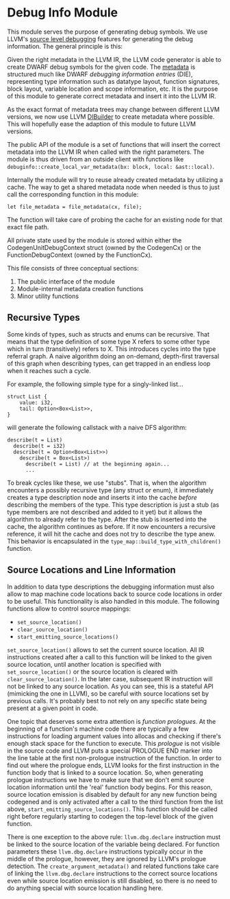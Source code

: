 # Debug Info Module

This module serves the purpose of generating debug symbols. We use LLVM's
[source level debugging](https://llvm.org/docs/SourceLevelDebugging.html)
features for generating the debug information. The general principle is
this:

Given the right metadata in the LLVM IR, the LLVM code generator is able to
create DWARF debug symbols for the given code. The
[metadata](https://llvm.org/docs/LangRef.html#metadata-type) is structured
much like DWARF *debugging information entries* (DIE), representing type
information such as datatype layout, function signatures, block layout,
variable location and scope information, etc. It is the purpose of this
module to generate correct metadata and insert it into the LLVM IR.

As the exact format of metadata trees may change between different LLVM
versions, we now use LLVM
[DIBuilder](https://llvm.org/docs/doxygen/html/classllvm_1_1DIBuilder.html)
to create metadata where possible. This will hopefully ease the adaption of
this module to future LLVM versions.

The public API of the module is a set of functions that will insert the
correct metadata into the LLVM IR when called with the right parameters.
The module is thus driven from an outside client with functions like
`debuginfo::create_local_var_metadata(bx: block, local: &ast::local)`.

Internally the module will try to reuse already created metadata by
utilizing a cache. The way to get a shared metadata node when needed is
thus to just call the corresponding function in this module:

    let file_metadata = file_metadata(cx, file);

The function will take care of probing the cache for an existing node for
that exact file path.

All private state used by the module is stored within either the
CodegenUnitDebugContext struct (owned by the CodegenCx) or the
FunctionDebugContext (owned by the FunctionCx).

This file consists of three conceptual sections:
1. The public interface of the module
2. Module-internal metadata creation functions
3. Minor utility functions


## Recursive Types

Some kinds of types, such as structs and enums can be recursive. That means
that the type definition of some type X refers to some other type which in
turn (transitively) refers to X. This introduces cycles into the type
referral graph. A naive algorithm doing an on-demand, depth-first traversal
of this graph when describing types, can get trapped in an endless loop
when it reaches such a cycle.

For example, the following simple type for a singly-linked list...

```
struct List {
    value: i32,
    tail: Option<Box<List>>,
}
```

will generate the following callstack with a naive DFS algorithm:

```
describe(t = List)
  describe(t = i32)
  describe(t = Option<Box<List>>)
    describe(t = Box<List>)
      describe(t = List) // at the beginning again...
      ...
```

To break cycles like these, we use "stubs". That is, when
the algorithm encounters a possibly recursive type (any struct or enum), it
immediately creates a type description node and inserts it into the cache
*before* describing the members of the type. This type description is just
a stub (as type members are not described and added to it yet) but it
allows the algorithm to already refer to the type. After the stub is
inserted into the cache, the algorithm continues as before. If it now
encounters a recursive reference, it will hit the cache and does not try to
describe the type anew. This behavior is encapsulated in the
`type_map::build_type_with_children()` function.


## Source Locations and Line Information

In addition to data type descriptions the debugging information must also
allow to map machine code locations back to source code locations in order
to be useful. This functionality is also handled in this module. The
following functions allow to control source mappings:

+ `set_source_location()`
+ `clear_source_location()`
+ `start_emitting_source_locations()`

`set_source_location()` allows to set the current source location. All IR
instructions created after a call to this function will be linked to the
given source location, until another location is specified with
`set_source_location()` or the source location is cleared with
`clear_source_location()`. In the later case, subsequent IR instruction
will not be linked to any source location. As you can see, this is a
stateful API (mimicking the one in LLVM), so be careful with source
locations set by previous calls. It's probably best to not rely on any
specific state being present at a given point in code.

One topic that deserves some extra attention is *function prologues*. At
the beginning of a function's machine code there are typically a few
instructions for loading argument values into allocas and checking if
there's enough stack space for the function to execute. This *prologue* is
not visible in the source code and LLVM puts a special PROLOGUE END marker
into the line table at the first non-prologue instruction of the function.
In order to find out where the prologue ends, LLVM looks for the first
instruction in the function body that is linked to a source location. So,
when generating prologue instructions we have to make sure that we don't
emit source location information until the 'real' function body begins. For
this reason, source location emission is disabled by default for any new
function being codegened and is only activated after a call to the third
function from the list above, `start_emitting_source_locations()`. This
function should be called right before regularly starting to codegen the
top-level block of the given function.

There is one exception to the above rule: `llvm.dbg.declare` instruction
must be linked to the source location of the variable being declared. For
function parameters these `llvm.dbg.declare` instructions typically occur
in the middle of the prologue, however, they are ignored by LLVM's prologue
detection. The `create_argument_metadata()` and related functions take care
of linking the `llvm.dbg.declare` instructions to the correct source
locations even while source location emission is still disabled, so there
is no need to do anything special with source location handling here.
